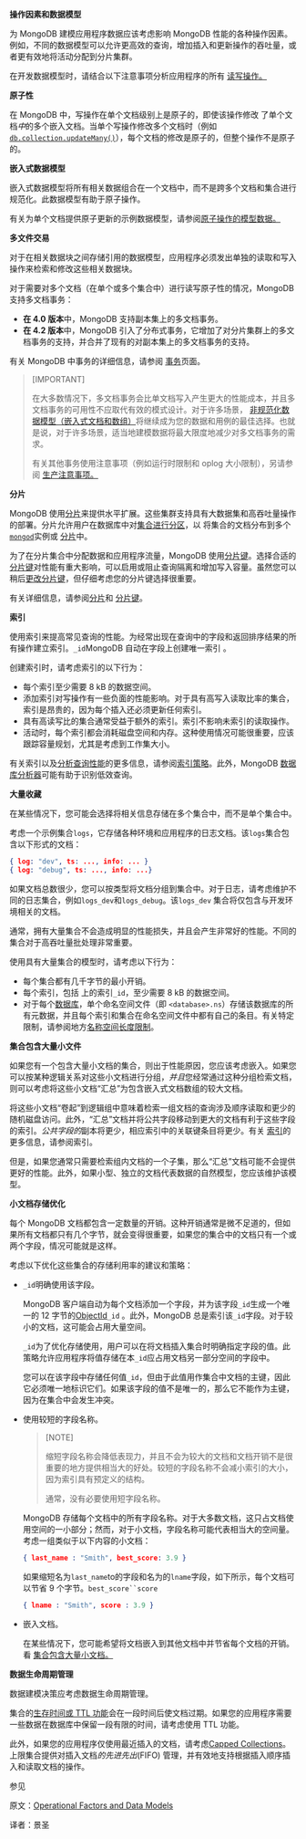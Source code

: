 **操作因素和数据模型**

为 MongoDB 建模应用程序数据应该考虑影响 MongoDB 性能的各种操作因素。例如，不同的数据模型可以允许更高效的查询，增加插入和更新操作的吞吐量，或者更有效地将活动分配到分片集群。

在开发数据模型时，请结合以下注意事项分析应用程序的所有 [读写操作。](https://www.mongodb.com/docs/manual/crud/)

**原子性**

在 MongoDB 中，写操作在单个文档级别上是原子的，即使该操作修改 了单个文档*中*的多个嵌入文档。当单个写操作修改多个文档时（例如[`db.collection.updateMany()`](https://www.mongodb.com/docs/manual/reference/method/db.collection.updateMany/#mongodb-method-db.collection.updateMany)），每个文档的修改是原子的，但整个操作不是原子的。

**嵌入式数据模型**

嵌入式数据模型将所有相关数据组合在一个文档中，而不是跨多个文档和集合进行规范化。此数据模型有助于原子操作。

有关为单个文档提供原子更新的示例数据模型，请参阅[原子操作的模型数据。](https://www.mongodb.com/docs/manual/tutorial/model-data-for-atomic-operations/#std-label-data-modeling-atomic-operation)

**多文件交易**

对于在相关数据块之间存储引用的数据模型，应用程序必须发出单独的读取和写入操作来检索和修改这些相关数据块。

对于需要对多个文档（在单个或多个集合中）进行读写原子性的情况，MongoDB 支持多文档事务：

- **在 4.0 版本**中，MongoDB 支持副本集上的多文档事务。
- **在 4.2 版本**中，MongoDB 引入了分布式事务，它增加了对分片集群上的多文档事务的支持，并合并了现有的对副本集上的多文档事务的支持。

有关 MongoDB 中事务的详细信息，请参阅 [事务](https://www.mongodb.com/docs/manual/core/transactions/)页面。

>[IMPORTANT]
>
>在大多数情况下，多文档事务会比单文档写入产生更大的性能成本，并且多文档事务的可用性不应取代有效的模式设计。对于许多场景， [非规范化数据模型（嵌入式文档和数组）](https://www.mongodb.com/docs/manual/core/data-model-design/#std-label-data-modeling-embedding)将继续成为您的数据和用例的最佳选择。也就是说，对于许多场景，适当地建模数据将最大限度地减少对多文档事务的需求。
>
>有关其他事务使用注意事项（例如运行时限制和 oplog 大小限制），另请参阅 [生产注意事项。](https://www.mongodb.com/docs/manual/core/transactions-production-consideration/)

**分片**

MongoDB 使用[分片](https://www.mongodb.com/docs/manual/reference/glossary/#std-term-sharding)来提供水平扩展。这些集群支持具有大数据集和高吞吐量操作的部署。分片允许用户在数据库中对[集合进行](https://www.mongodb.com/docs/manual/reference/glossary/#std-term-collection)[分区](https://www.mongodb.com/docs/manual/reference/glossary/#std-term-data-partition)，以 将集合的文档分布到多个[`mongod`](https://www.mongodb.com/docs/manual/reference/program/mongod/#mongodb-binary-bin.mongod)实例或 [分片](https://www.mongodb.com/docs/manual/reference/glossary/#std-term-shard)中。

为了在分片集合中分配数据和应用程序流量，MongoDB 使用[分片键](https://www.mongodb.com/docs/manual/core/sharding-shard-key/#std-label-shard-key)。选择合适的 [分片键](https://www.mongodb.com/docs/manual/core/sharding-shard-key/#std-label-shard-key)对性能有重大影响，可以启用或阻止查询隔离和增加写入容量。虽然您可以稍后[更改分片键](https://www.mongodb.com/docs/manual/core/sharding-change-a-shard-key/#std-label-change-a-shard-key)，但仔细考虑您的分片键选择很重要。

有关详细信息，请参阅[分片](https://www.mongodb.com/docs/manual/sharding/)和 [分片键](https://www.mongodb.com/docs/manual/core/sharding-shard-key/)。

**索引**

使用索引来提高常见查询的性能。为经常出现在查询中的字段和返回排序结果的所有操作建立索引。`_id`MongoDB 自动在字段上创建唯一索引 。

创建索引时，请考虑索引的以下行为：

- 每个索引至少需要 8 kB 的数据空间。
- 添加索引对写操作有一些负面的性能影响。对于具有高写入读取比率的集合，索引是昂贵的，因为每个插入还必须更新任何索引。
- 具有高读写比的集合通常受益于额外的索引。索引不影响未索引的读取操作。
- 活动时，每个索引都会消耗磁盘空间和内存。这种使用情况可能很重要，应该跟踪容量规划，尤其是考虑到工作集大小。

有关索引以及[分析查询性能](https://www.mongodb.com/docs/manual/tutorial/analyze-query-plan/)的更多信息，请参阅[索引策略](https://www.mongodb.com/docs/manual/applications/indexes/)。此外，MongoDB [数据库分析器](https://www.mongodb.com/docs/manual/tutorial/manage-the-database-profiler/)可能有助于识别低效查询。

**大量收藏**

在某些情况下，您可能会选择将相关信息存储在多个集合中，而不是单个集合中。

考虑一个示例集合`logs`，它存储各种环境和应用程序的日志文档。该`logs`集合包含以下形式的文档：

```json
{ log: "dev", ts: ..., info: ... }
{ log: "debug", ts: ..., info: ...}
```

如果文档总数很少，您可以按类型将文档分组到集合中。对于日志，请考虑维护不同的日志集合，例如`logs_dev`和`logs_debug`。该`logs_dev` 集合将仅包含与开发环境相关的文档。

通常，拥有大量集合不会造成明显的性能损失，并且会产生非常好的性能。不同的集合对于高吞吐量批处理非常重要。

使用具有大量集合的模型时，请考虑以下行为：

- 每个集合都有几千字节的最小开销。
- 每个索引，包括 上的索引`_id`，至少需要 8 kB 的数据空间。
- 对于每个[数据库](https://www.mongodb.com/docs/manual/reference/glossary/#std-term-database)，单个命名空间文件（即 `<database>.ns`）存储该数据库的所有元数据，并且每个索引和集合在命名空间文件中都有自己的条目。有关特定限制，请参阅地方[名称空间长度限制](https://www.mongodb.com/docs/manual/reference/limits/#std-label-limit-namespace-length)。

**集合包含大量小文件**

如果您有一个包含大量小文档的集合，则出于性能原因，您应该考虑嵌入。如果您可以按某种逻辑关系对这些小文档进行分组，*并且*您经常通过这种分组检索文档，则可以考虑将这些小文档“汇总”为包含嵌入式文档数组的较大文档。

将这些小文档“卷起”到逻辑组中意味着检索一组文档的查询涉及顺序读取和更少的随机磁盘访问。此外，“汇总”文档并将公共字段移动到更大的文档有利于这些字段的索引。*公共字段的*副本将更少，相应索引中的关联键条目将更少。有关 [索引](https://www.mongodb.com/docs/manual/indexes/)的更多信息，请参阅索引。

但是，如果您通常只需要检索组内文档的一个子集，那么“汇总”文档可能不会提供更好的性能。此外，如果小型、独立的文档代表数据的自然模型，您应该维护该模型。

**小文档存储优化**

每个 MongoDB 文档都包含一定数量的开销。这种开销通常是微不足道的，但如果所有文档都只有几个字节，就会变得很重要，如果您的集合中的文档只有一个或两个字段，情况可能就是这样。

考虑以下优化这些集合的存储利用率的建议和策略：

- `_id`明确使用该字段。

  MongoDB 客户端自动为每个文档添加一个字段，并为该字段`_id`生成一个唯一的 12 字节的[ObjectId](https://www.mongodb.com/docs/manual/reference/glossary/#std-term-ObjectId)`_id` 。此外，MongoDB 总是索引该`_id`字段。对于较小的文档，这可能会占用大量空间。

  `_id`为了优化存储使用，用户可以在将文档插入集合时明确指定字段的值。此策略允许应用程序将值存储在本`_id`应占用文档另一部分空间的字段中。

  您可以在该字段中存储任何值`_id`，但由于此值用作集合中文档的主键，因此它必须唯一地标识它们。如果该字段的值不是唯一的，那么它不能作为主键，因为在集合中会发生冲突。

- 使用较短的字段名称。

  >[NOTE]
  >
  >缩短字段名称会降低表现力，并且不会为较大的文档和文档开销不是很重要的地方提供相当大的好处。较短的字段名称不会减小索引的大小，因为索引具有预定义的结构。
  >
  >通常，没有必要使用短字段名称。

  MongoDB 存储每个文档中的所有字段名称。对于大多数文档，这只占文档使用空间的一小部分；然而，对于小文档，字段名称可能代表相当大的空间量。考虑一组类似于以下内容的小文档：

  ```json
  { last_name : "Smith", best_score: 3.9 }
  ```

  如果缩短名为`last_name`to的字段和名为的`lname`字段，如下所示，每个文档可以节省 9 个字节。`best_score``score`

  ```json
  { lname : "Smith", score : 3.9 }
  ```

- 嵌入文档。

  在某些情况下，您可能希望将文档嵌入到其他文档中并节省每个文档的开销。看 [集合包含大量小文档。](https://www.mongodb.com/docs/manual/core/data-model-operations/#std-label-faq-developers-embed-documents)

**数据生命周期管理**

数据建模决策应考虑数据生命周期管理。

集合的[生存时间或 TTL 功能](https://www.mongodb.com/docs/manual/tutorial/expire-data/)会在一段时间后使文档过期。如果您的应用程序需要一些数据在数据库中保留一段有限的时间，请考虑使用 TTL 功能。

此外，如果您的应用程序仅使用最近插入的文档，请考虑[Capped Collections](https://www.mongodb.com/docs/manual/core/capped-collections/)。上限集合提供对插入文档*的先进先出*(FIFO) 管理，并有效地支持根据插入顺序插入和读取文档的操作。

参见

原文：[Operational Factors and Data Models](https://www.mongodb.com/docs/manual/core/data-model-operations/)

译者：景圣

